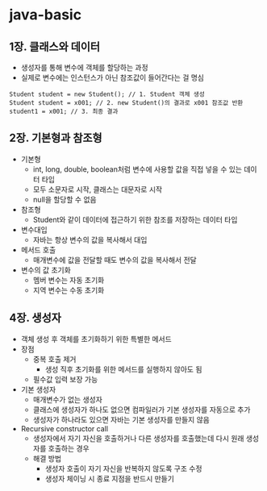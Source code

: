 # java-basic

## 1장. 클래스와 데이터

- 생성자를 통해 변수에 객체를 할당하는 과정
- 실제로 변수에는 인스턴스가 아닌 참조값이 들어간다는 걸 명심

```declarative
Student student = new Student(); // 1. Student 객체 생성
Student student = x001; // 2. new Student()의 결과로 x001 참조값 반환
student1 = x001; // 3. 최종 결과
```

## 2장. 기본형과 참조형

- 기본형
    - int, long, double, boolean처럼 변수에 사용할 값을 직접 넣을 수 있는 데이터 타입
    - 모두 소문자로 시작, 클래스는 대문자로 시작
    - null을 할당할 수 없음
- 참조형
    - Student와 같이 데이터에 접근하기 위한 참조를 저장하는 데이터 타입
- 변수대입
    - 자바는 항상 변수의 값을 복사해서 대입
- 메서드 호출
    - 매개변수에 값을 전달할 때도 변수의 값을 복사해서 전달
- 변수의 값 초기화
    - 멤버 변수는 자동 초기화
    - 지역 변수는 수동 초기화

## 4장. 생성자

- 객체 생성 후 객체를 초기화하기 위한 특별한 메서드
- 장점
    - 중복 호출 제거
        - 생성 직후 초기화를 위한 메서드를 실행하지 않아도 됨
    - 필수값 입력 보장 가능
- 기본 생성자
    - 매개변수가 없는 생성자
    - 클래스에 생성자가 하나도 없으면 컴파일러가 기본 생성자를 자동으로 추가
    - 생성자가 하나라도 있으면 자바는 기본 생성자를 만들지 않음
- Recursive constructor call
    - 생성자에서 자기 자신을 호출하거나 다른 생성자를 호출했는데 다시 원래 생성자를 호출하는 경우
    - 해결 방법
        - 생성자 호출이 자기 자신을 반복하지 않도록 구조 수정
        - 생성자 체이닝 시 종료 지점을 반드시 만들기